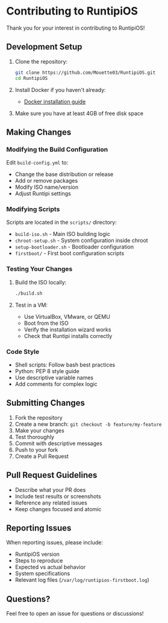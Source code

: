 # Contributing to RuntipiOS

Thank you for your interest in contributing to RuntipiOS!

## Development Setup

1. Clone the repository:
   ```bash
   git clone https://github.com/Mouette03/RuntipiOS.git
   cd RuntipiOS
   ```

2. Install Docker if you haven't already:
   - [Docker installation guide](https://docs.docker.com/get-docker/)

3. Make sure you have at least 4GB of free disk space

## Making Changes

### Modifying the Build Configuration

Edit `build-config.yml` to:
- Change the base distribution or release
- Add or remove packages
- Modify ISO name/version
- Adjust Runtipi settings

### Modifying Scripts

Scripts are located in the `scripts/` directory:
- `build-iso.sh` - Main ISO building logic
- `chroot-setup.sh` - System configuration inside chroot
- `setup-bootloader.sh` - Bootloader configuration
- `firstboot/` - First boot configuration scripts

### Testing Your Changes

1. Build the ISO locally:
   ```bash
   ./build.sh
   ```

2. Test in a VM:
   - Use VirtualBox, VMware, or QEMU
   - Boot from the ISO
   - Verify the installation wizard works
   - Check that Runtipi installs correctly

### Code Style

- Shell scripts: Follow bash best practices
- Python: PEP 8 style guide
- Use descriptive variable names
- Add comments for complex logic

## Submitting Changes

1. Fork the repository
2. Create a new branch: `git checkout -b feature/my-feature`
3. Make your changes
4. Test thoroughly
5. Commit with descriptive messages
6. Push to your fork
7. Create a Pull Request

## Pull Request Guidelines

- Describe what your PR does
- Include test results or screenshots
- Reference any related issues
- Keep changes focused and atomic

## Reporting Issues

When reporting issues, please include:
- RuntipiOS version
- Steps to reproduce
- Expected vs actual behavior
- System specifications
- Relevant log files (`/var/log/runtipios-firstboot.log`)

## Questions?

Feel free to open an issue for questions or discussions!

